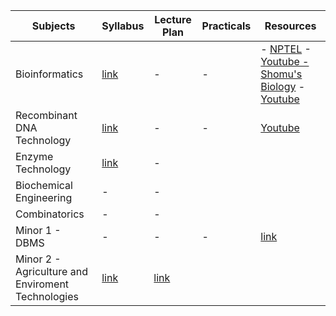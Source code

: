 
|  Subjects | Syllabus  | Lecture Plan | Practicals | Resources | 
| --------- | ----------- | ---------- | ---------- | ---------- | 
| Bioinformatics |[link](https://github.com/cybergeekgyan/Biotechnology/blob/main/Semester%205/Bioinformatics/BTBTC14-Bioinformatics.pdf)| - | - | - [NPTEL](https://onlinecourses.nptel.ac.in/noc21_bt06/course) - [Youtube - Shomu's Biology](https://www.youtube.com/playlist?list=PLb0WW0k29aHrF8aZzK17ORTesZsd-lING) - [Youtube](https://www.youtube.com/playlist?list=PLtNHazY8vVekkvNx4d5FS3PTJJo7kbUXC) |
| Recombinant DNA Technology | [link](https://docs.google.com/document/d/1NL-r3Hv8cS0XNphtPGSUsKWQi2l3Y4ZE6cWnSNmpLQQ/edit) | - | - | [Youtube](https://www.youtube.com/playlist?list=PLtNHazY8vVen7uBRmtK56CYV7hJEuaIw9) |
| Enzyme Technology | [link](https://docs.google.com/document/d/1G86FhN1suTUd8LK4nRcL8DZkWdSKJ0vOhlqJW_asOBs/edit) | - |
| Biochemical Engineering | - | - |
| Combinatorics| - | - |
| Minor 1 - DBMS | - | - | - | [link](https://github.com/cybergeekgyan/Biotechnology/tree/main/Semester%205/Minor%201%20-)
| Minor 2 - Agriculture and Enviroment Technologies | [link](https://docs.google.com/document/d/1gGT5jBar7wLapP5iy7yFRGjwSSdrvc94UQ3y9Opx8CQ/edit) | [link](https://docs.google.com/document/d/1C2E-Bw-JhVomHWkXU1aV-XSI1GBlyN_zHCgeQuI9nf0/edit)|

